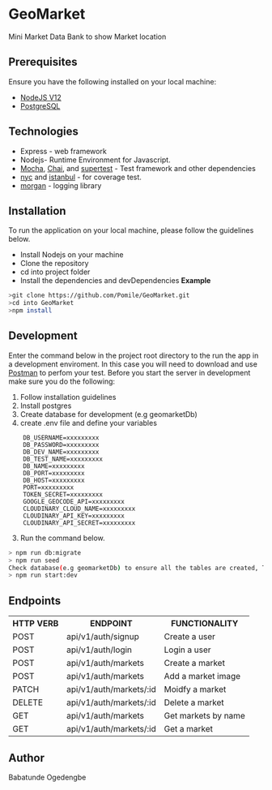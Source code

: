 # GeoMarket
Mini Market Data Bank to show Market location

## Prerequisites
Ensure you have the following installed on your local machine:
- [NodeJS V12](https://nodejs.org/en/download/)
- [PostgreSQL](https://www.postgresql.org)

## Technologies

* Express - web framework
* Nodejs- Runtime Environment for Javascript.
* [Mocha](https://mochajs.org/), [Chai](https://www.chaijs.com/), and [supertest](https://github.com/visionmedia/supertest) - Test framework and other dependencies
* [nyc](https://www.npmjs.com/package/nyc) and [istanbul](https://github.com/istanbuljs/nyc) - for coverage test.
* [morgan](https://www.npmjs.com/package/morgan) - logging library

## Installation
To run the application on your local machine, please follow the guidelines below.
 - Install Nodejs on your machine
 - Clone the repository
 - cd into project folder
 - Install the dependencies and devDependencies
**Example**
```sh
>git clone https://github.com/Pomile/GeoMarket.git
>cd into GeoMarket
>npm install
```

## Development
Enter the command below in the project root directory to the run the app in a development enviroment. In this case you will need to download and use [Postman](https://www.getpostman.com/downloads/) to perfom your test.
Before you start the server in development make sure you do the following:
1. Follow installation guidelines
2. Install postgres
3. Create database for development (e.g geomarketDb)
4. create .env file and define your variables
```
    DB_USERNAME=xxxxxxxxx
    DB_PASSWORD=xxxxxxxxx
    DB_DEV_NAME=xxxxxxxxx
    DB_TEST_NAME=xxxxxxxxx
    DB_NAME=xxxxxxxxx
    DB_PORT=xxxxxxxxx
    DB_HOST=xxxxxxxxx
    PORT=xxxxxxxxx
    TOKEN_SECRET=xxxxxxxxx
    GOOGLE_GEOCODE_API=xxxxxxxxx
    CLOUDINARY_CLOUD_NAME=xxxxxxxxx
    CLOUDINARY_API_KEY=xxxxxxxxx
    CLOUDINARY_API_SECRET=xxxxxxxxx

```
3. Run the command below.

```sh
> npm run db:migrate
> npm run seed
Check database(e.g geomarketDb) to ensure all the tables are created, Then proceed
> npm run start:dev
```

## Endpoints

<table>
    <tr><th>HTTP VERB</th><th>ENDPOINT</th><th>FUNCTIONALITY</th></tr>
    <tr><td>POST</td> <td>api/v1/auth/signup</td><td>Create a user</td></tr>
    <tr><td>POST</td> <td>api/v1/auth/login</td><td>Login a user</td></tr>
    <tr><td>POST</td> <td>api/v1/auth/markets</td><td>Create a market</td></tr>
    <tr><td>POST</td> <td>api/v1/auth/markets</td><td>Add a market image</td></tr>
    <tr><td>PATCH</td> <td>api/v1/auth/markets/:id</td><td>Moidfy a market</td></tr>
    <tr><td>DELETE</td> <td>api/v1/auth/markets/:id</td><td>Delete a market</td></tr>
    <tr><td>GET</td> <td>api/v1/auth/markets</td><td>Get markets by name</td></tr>
    <tr><td>GET</td> <td>api/v1/auth/markets/:id</td><td>Get a market</td></tr>
<table>

## Author

Babatunde Ogedengbe

